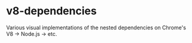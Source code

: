 # v8-dependencies
Various visual implementations of the nested dependencies on Chrome's V8 -> Node.js -> etc.
